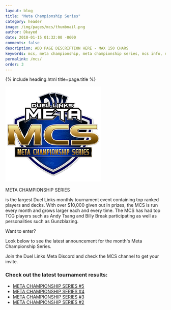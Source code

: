 ```yaml
---
layout: blog
title: "Meta Championship Series"
category: header
image: /img/pages/mcs/thumbnail.png
author: Dkayed
date: 2018-01-15 01:32:00 -0600
comments: false
description: ADD PAGE DESCRIPTION HERE - MAX 150 CHARS
keywords: mcs, meta championship, meta championship series, mcs info, next mcs, mcs time
permalink: /mcs/
order: 3
---
```


{% include heading.html title=page.title %}

<div>
    <img src="/img/logos/mcs_logo.png" class="mx-auto d-block">
</div>

<div class="row mcs-info-container">
    <div class="col-12 col-sm-12 col-md-6 col-lg-6 col-xl-6 mcs-info-container mcs-info-text-container">
        <p class="mcs-info-header-text" >META CHAMPIONSHIP SERIES</p>
        <p class="mcs-info-body-text">is the largest Duel Links monthly tournament event containing top ranked players and decks. With over $10,000 given out in prizes, the MCS is run every month and grows larger each and every time. The MCS has had top TCG players such as Andy Tsang and Billy Break participating as well as personalities such as Gunzblazing.</p>
    </div>
    <div class="col-12 col-sm-12 col-md-6 col-lg-6 col-xl-6 mcs-info-container mcs-info-pic-container">
        <div class="mcs-info-image-container mcs-info-image-container-inner"></div>
    </div>
    <div class="mcs-info-image-container"></div>   
</div>

<div class="row mcs-join-container">
    <div class="col-12 order-2 col-sm-12 col-md-6 order-md-1 col-lg-6 col-xl-6 mcs-join-container mcs-join-pic-container">
            <div class="mcs-join-image-container mcs-join-image-container-inner"></div>
    </div>
    <div class="col-12 order-1 col-sm-12 col-md-6 order-md-2 col-lg-6 col-xl-6 mcs-join-container mcs-join-text-container">
            <p class="mcs-join-header-text">Want to enter?</p>
            <p class="mcs-join-body-text">Look below to see the latest announcement for the month's Meta Championship Series.</p>
            <p class="mcs-join-body-text">Join the Duel Links Meta Discord and check the MCS channel to get your invite.</p>
    </div>     
    <div class="mcs-join-image-container"></div>      
</div>

<div class="section">
    <h3 class="text-center">Check out the latest tournament results:</h3>
    <ul>
        <li><a href="/mcs/meta-championship-series-5/">META CHAMPIONSHIP SERIES #5</a></li>
        <li><a href="/mcs/meta-championship-series-4/">META CHAMPIONSHIP SERIES #4</a></li>
        <li><a href="/mcs/meta-championship-series-3/">META CHAMPIONSHIP SERIES #3</a></li>
        <li><a href="/mcs/meta-championship-series-2/">META CHAMPIONSHIP SERIES #2</a></li>
    </ul>     
</div>